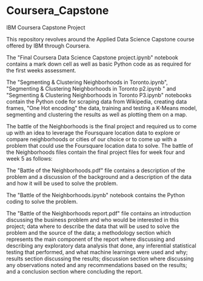 # Coursera_Capstone
IBM Coursera Capstone Project

This repository revolves around the Applied Data Science Capstone course offered by IBM through Coursera.

The "Final Coursera Data Science Capstone project.ipynb" notebook contains a mark down cell as well as basic Python code as 
as required for the first weeks assessment.

The "Segmenting & Clustering Neighborhoods in Toronto.ipynb", "Segmenting & Clustering Neighborhoods in Toronto p2.ipynb " and
"Segmenting & Clustering Neighborhoods in Toronto P3.ipynb" notebooks contain the Python code for scraping data from Wikipedia, creating data frames, "One Hot encoding" the data, training and testing a K-Means model, segmenting and clustering the results as well as plotting them on a map.

The battle of the Neighborhoods is the final project and required us to come up with an idea to leverage the Foursquare location data to explore or compare neighborhoods or cities of our choice or to come up with a problem that could use the Foursquare location data to solve. The battle of the Neighborhoods files contain the final project files for week four and week 5 as follows:

The "Battle of the Neighborhoods.pdf" file contains a description of the problem and a discussion of the background and a description of the data and how it will be used to solve the problem.

The "Battle of the Neighborhoods.ipynb" notebook contains the Python coding to solve the problem.

The "Battle of the Neighborhoods report.pdf" file contains an introduction discussing the business problem and who would be interested in this project; data where to describe the data that will be used to solve the problem and the source of the data; a methodology section which represents the main component of the report where discussing and describing any exploratory data analysis that done, any inferential statistical testing that performed, and what machine learnings were used and why; results section discussing the results; discussion section where discussing any observations noted and any recommendations based on the results; and a conclusion section where concluding the report.

